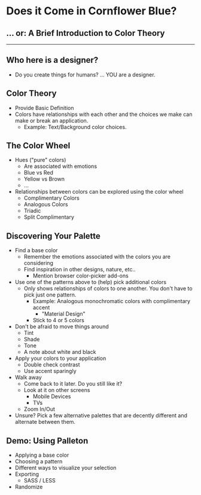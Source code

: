 
# Does it Come in Cornflower Blue?
## ... or: A Brief Introduction to Color Theory

----

## Who here is a designer?
+ Do you create things for humans? ... YOU are a designer.

## Color Theory
+ Provide Basic Definition
+ Colors have relationships with each other and the choices we make can make or break an application.
  + Example: Text/Background color choices.

## The Color Wheel
+ Hues ("pure" colors)
  + Are associated with emotions
  + Blue vs Red
  + Yellow vs Brown
  + ...
+ Relationships between colors can be explored using the color wheel
  + Complimentary Colors
  + Analogous Colors
  + Triadic
  + Split Complimentary
 
## Discovering Your Palette
  + Find a base color
    + Remember the emotions associated with the colors you are considering
    + Find inspiration in other designs, nature, etc..
      + Mention browser color-picker add-ons
  + Use one of the patterns above to (help) pick additional colors
    + Only shows relationships of colors to one another.  You don't have to pick just one pattern.
      + Example: Analogous monochromatic colors with complimentary accent
        + "Material Design"
      + Stick to 4 or 5 colors
  + Don't be afraid to move things around
    + Tint
    + Shade
    + Tone
    + A note about white and black
  + Apply your colors to your application
    + Double check contrast
    + Use accent sparingly
  + Walk away
    + Come back to it later.  Do you still like it?
    + Look at it on other screens
      + Mobile Devices
      + TVs
    + Zoom In/Out
  + Unsure?  Pick a few alternative palettes that are decently different and alternate between them.

## Demo: Using Palleton
  + Applying a base color
  + Choosing a pattern
  + Different ways to visualize your selection
  + Exporting
    + SASS / LESS
  + Randomize





